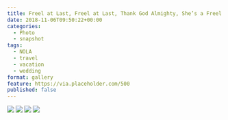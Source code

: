 ```yaml
---
title: Freel at Last, Freel at Last, Thank God Almighty, She’s a Freel at Last
date: 2018-11-06T09:50:22+00:00
categories: 
  - Photo
  - snapshot
tags:
  - NOLA
  - travel
  - vacation
  - wedding
format: gallery
feature: https://via.placeholder.com/500
published: false
---
```


<img src="http://files.claycarson.net/photos/album/greece-2018/santorini/greece-5.jpg">

<!--more-->

<img src="https://claycarson.net/wp-content/uploads/2018/11/img_0704-2.jpg">

<img src="https://claycarson.net/wp-content/uploads/2018/11/img_0723-3.jpg">

<img src="https://claycarson.net/wp-content/uploads/2018/11/img_0757-3.jpg">



